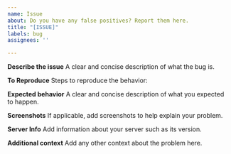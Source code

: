 ```yaml
---
name: Issue
about: Do you have any false positives? Report them here.
title: "[ISSUE]"
labels: bug
assignees: ''

---
```


**Describe the issue**
A clear and concise description of what the bug is.

**To Reproduce**
Steps to reproduce the behavior:


**Expected behavior**
A clear and concise description of what you expected to happen.

**Screenshots**
If applicable, add screenshots to help explain your problem.

**Server Info**
Add information about your server such as its version.

**Additional context**
Add any other context about the problem here.
